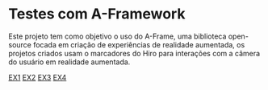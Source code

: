 # Testes com A-Framework


Este projeto tem como objetivo o uso do A-Frame, uma biblioteca open-source focada em criação de experiências de realidade aumentada, os projetos criados usam o marcadores do Hiro para interações com a câmera do usuário em realidade aumentada.


<a href="https://imoutofbounds.github.io/augmented-reality-and-VR-experiments/realidadeAumentada/exemplo01.html">EX1</a>
<a href="https://imoutofbounds.github.io/augmented-reality-and-VR-experiments/realidadeAumentada/exemplo02.html">EX2</a>
<a href="https://imoutofbounds.github.io/augmented-reality-and-VR-experiments/realidadeAumentada/exemplo03.html">EX3</a>
<a href="https://imoutofbounds.github.io/augmented-reality-and-VR-experiments/realidadeAumentada/exemplo04.html">EX4</a>
